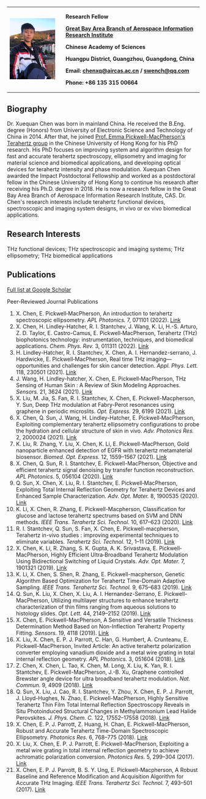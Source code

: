 <table border="0">
  <tr>
    <td width="29%">
      <img src="/picture3-4.jpg" width="90%">
    </td>
    <td width="71%">
      <p align="left"><b> Research Fellow</b></p>
      <p align="left"><b> <a href="http://terahertz.ac.cn/">Great Bay Area Branch of Aerospace Information Research Institute</a></b></p>
      <p align="left"><b> Chinese Academy of Sciences</b></p>
      <p align="left"><b> Huangpu District, Guangzhou, Guangdong, China</b></p>
      <p align="left"><b> Email: <a href="mailto:chenxq@aircas.ac.cn?subject=subject text">chenxq@aircas.ac.cn</a> / <a href="mailto:swench@qq.com?subject=subject text">swench@qq.com</a></b></p>
      <p align="left"><b> Phone: +86 135 315 00664</b></p>
    </td>
  </tr>
</table>

## Biography

Dr. Xuequan Chen was born in mainland China. He received the B.Eng. degree (Honors) from University of Electronic Science and Technology of China in 2014. After that, he joined <a href="https://warwick.ac.uk/fac/sci/physics/research/condensedmatt/ultrafastphotonics/emmasthzgroup/">Prof. Emma Pickwell-MacPherson's Terahertz group</a> in the Chinese University of Hong Kong for his PhD research. His PhD focuses on improving system and algorithm design for fast and accurate terahertz spectroscopy, ellipsometry and imaging for material science and biomedical applications, and developing optical devices for terahertz intensity and phase modulation. Xuequan Chen awarded the Impact Postdoctoral Fellowship and worked as a postdoctoral fellow in the Chinese University of Hong Kong to continue his research after receiving his Ph.D. degree in 2018. He is now a research fellow in the Great Bay Area Branch of Aerospace Information Research Institute, CAS. Dr. Chen's research interests include terahertz functional devices, spectroscopic and imaging system designs, in vivo or ex vivo biomedical applications.

## Research Interests
THz functional devices; THz spectroscopic and imaging systems; THz ellipsometry; THz biomedical applications

## Publications

<p><a href="https://scholar.google.com/citations?user=7x3G_2wAAAAJ&hl=zh-CN">Full list at Google Scholar </a></p>

Peer-Reviewed Journal Publications

1. X. Chen, E. Pickwell‐MacPherson, An introduction to terahertz spectroscopic ellipsometry. <i>APL Photonics.</i> 7, 071101 (2022). <a href="https://doi.org/10.1063/5.0094056"> Link </a>
2. X. Chen, H. Lindley-Hatcher, R. I. Stantchev, J. Wang, K. Li, H.-S. Arturo, Z. D. Taylor, E. Castro-Camus, E. Pickwell‐MacPherson, Terahertz (THz) biophotonics technology: instrumentation, techniques, and biomedical applications. <i>Chem. Phys. Rev.</i> 3, 011311 (2022). <a href="https://doi.org/10.1063/5.0068979"> Link </a>
3. H. Lindley-Hatcher, R. I. Stantchev, X. Chen, A. I. Hernandez-serrano, J. Hardwicke, E. Pickwell‐MacPherson, Real time THz imaging—opportunities and challenges for skin cancer detection. <i>Appl. Phys. Lett.</i> 118, 230501 (2021). <a href="https://doi.org/10.1063/5.0055259"> Link </a>
4. J. Wang, H. Lindley-hatcher, X. Chen, E. Pickwell‐MacPherson, THz Sensing of Human Skin : A Review of Skin Modeling Approaches. <i>Sensors.</i> 21, 3624 (2021). <a href="https://doi.org/10.3390/s21113624"> Link </a>
5. X. Liu, M. Jia, S. Fan, R. I. Stantchev, X. Chen, E. Pickwell-Macpherson, Y. Sun, Deep THz modulation at Fabry-Perot resonances using graphene in periodic microslits. <i>Opt. Express.</i> 29, 6199 (2021). <a href="https://doi.org/10.1364/oe.413622"> Link </a>
6. X. Chen, Q. Sun, J. Wang, H. Lindley-Hatcher, E. Pickwell‐MacPherson, Exploiting complementary terahertz ellipsometry configurations to probe the hydration and cellular structure of skin in vivo. <i>Adv. Photonics Res.</i> 2, 2000024 (2021). <a href="https://doi.org/10.1002/adpr.202000024"> Link </a>
7. K. Liu, R. Zhang, Y. Liu, X. Chen, K. Li, E. Pickwell-MacPherson, Gold nanoparticle enhanced detection of EGFR with terahertz metamaterial biosensor. <i>Biomed. Opt. Express.</i> 12, 1559–1567 (2021). <a href="https://doi.org/10.1364/boe.418859"> Link </a>
8. X. Chen, Q. Sun, R. I. Stantchev, E. Pickwell-MacPherson, Objective and efficient terahertz signal denoising by transfer function reconstruction. <i>APL Photonics.</i> 5, 056104 (2020). <a href="https://doi.org/10.1063/5.0002968"> Link </a>
9. Q. Sun, X. Chen, X. Liu, R. I. Stantchev, E. Pickwell‐MacPherson, Exploiting Total Internal Reflection Geometry for Terahertz Devices and Enhanced Sample Characterization. <i>Adv. Opt. Mater.</i> 8, 1900535 (2020). <a href="https://doi.org/10.1002/adom.201900535"> Link </a>
10. K. Li, X. Chen, R. Zhang, E. Pickwell-Macpherson, Classification for glucose and lactose terahertz spectrums based on SVM and DNN methods. <i>IEEE Trans. Terahertz Sci. Technol.</i> 10, 617–623 (2020). <a href="https://doi.org/TTHZ.2020.3013819"> Link </a>
11. R. I. Stantchev, Q. Sun, S. Fan, X. Chen, E. Pickwell-macpherson, Terahertz in-vivo studies : improving experimental techniques to eliminate variables. <i>Terahertz Sci. Technol.</i> 12, 1–11 (2019). <a href="https://doi.org/10.11906/TST.001-011.2019.03.01%0A1."> Link </a>
12. X. Chen, K. Li, R. Zhang, S. K. Gupta, A. K. Srivastava, E. Pickwell‐MacPherson, Highly Efficient Ultra‐Broadband Terahertz Modulation Using Bidirectional Switching of Liquid Crystals. <i>Adv. Opt. Mater.</i> 7, 1901321 (2019). <a href="https://doi.org/10.1002/adom.201901321"> Link </a>
13. K. Li, X. Chen, S. Shen, R. Zhang, E. Pickwell-macpherson, Genetic Algorithm Based Optimization for Terahertz Time-Domain Adaptive Sampling. <i>IEEE Trans. Terahertz Sci. Technol.</i> 9, 675–683 (2019). <a href="https://doi.org/10.1109/TTHZ.2019.2935635"> Link </a>
14. Q. Sun, K. Liu, X. Chen, X. Liu, A. I. Hernandez-Serrano, E. Pickwell-MacPherson, Utilizing multilayer structures to enhance terahertz characterization of thin films ranging from aqueous solutions to histology slides. <i>Opt. Lett.</i> 44, 2149–2152 (2019). <a href="https://doi.org/10.1364/OL.44.002149"> Link </a>
15. X. Chen, E. Pickwell-MacPherson, A Sensitive and Versatile Thickness Determination Method Based on Non-Inflection Terahertz Property Fitting. <i>Sensors.</i> 19, 4118 (2019). <a href="https://doi.org/10.3390/s19194118"> Link </a>
16. X. Liu, X. Chen, E. P. J. Parrott, C. Han, G. Humbert, A. Crunteanu, E. Pickwell-MacPherson, Invited Article: An active terahertz polarization converter employing vanadium dioxide and a metal wire grating in total internal reflection geometry. <i>APL Photonics.</i> 3, 051604 (2018). <a href="https://doi.org/10.1063/1.5010940"> Link </a>
17. Z. Chen, X. Chen, L. Tao, K. Chen, M. Long, X. Liu, K. Yan, R. I. Stantchev, E. Pickwell-MacPherson, J.-B. Xu, Graphene controlled Brewster angle device for ultra broadband terahertz modulation. <i>Nat. Commun.</i> 9, 4909 (2018). <a href="https://doi.org/10.1038/s41467-018-07367-8"> Link </a>
18. Q. Sun, X. Liu, J. Cao, R. I. Stantchev, Y. Zhou, X. Chen, E. P. J. Parrott, J. Lloyd-Hughes, N. Zhao, E. Pickwell-MacPherson, Highly Sensitive Terahertz Thin Film Total Internal Reflection Spectroscopy Reveals in Situ Photoinduced Structural Changes in Methylammonium Lead Halide Perovskites. <i>J. Phys. Chem. C.</i> 122, 17552–17558 (2018). <a href="https://doi.org/10.1021/acs.jpcc.8b05695"> Link </a>
19. X. Chen, E. P. J. Parrott, Z. Huang, H. Chan, E. Pickwell-MacPherson, Robust and Accurate Terahertz Time-Domain Spectroscopic Ellipsometry. <i>Photonics Res.</i> 6, 768–775 (2018). <a href="https://doi.org/10.1364/PRJ.6.000768"> Link </a>
20. X. Liu, X. Chen, E. P. J. Parrott, E. Pickwell-MacPherson, Exploiting a metal wire grating in total internal reflection geometry to achieve achromatic polarization conversion. <i>Photonics Res.</i> 5, 299–304 (2017). <a href="https://doi.org/10.1364/PRJ.5.000299"> Link </a>
21. X. Chen, E. P. J. Parrott, B. S. Y. Ung, E. Pickwell-Macpherson, A Robust Baseline and Reference Modification and Acquisition Algorithm for Accurate THz Imaging. <i>IEEE Trans. Terahertz Sci. Technol.</i> 7, 493–501 (2017). <a href="https://doi.org/10.1109/TTHZ.2017.2722981"> Link </a>

